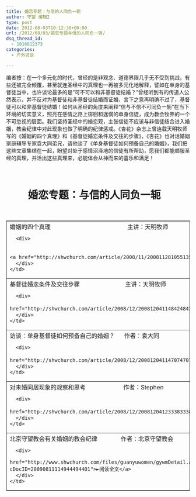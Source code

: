 ```yaml
---
title: 婚恋专题：与信的人同负一轭
author: 守望 编辑2
type: post
date: 2012-08-03T10:12:38+00:00
url: /2012/08/03/婚恋专题与信的人同负一轭/
dsq_thread_id:
  - 1816812373
categories:
  - 户外访谈

---
```

编者按：在一个多元化的时代，曾经的是非观念、道德界限几乎无不受到挑战，有些还被完全倾覆，甚至就连圣经中的真理也一再被多元化地解释，譬如在单身的基督徒当中，也许谈论最多的是“可不可以和非基督徒结婚？”曾经听到有的传道人公然表示，并不反对为基督徒和非基督徒结婚而证婚，言下之意再明确不过了，基督徒可以和非基督徒结婚！如何从圣经的角度来阐释“信与不信不可同负一轭”在当下环境的切实意义，照亮在感情之路上徘徊和迷惘的单身信徒，成为教会牧养的一个不可忽视的层面。我们坚持圣经中的婚恋观，主张信徒不应该与非信徒结合进入婚姻，教会纪律中对此现象也做了明确的纪律惩戒。《杏花》杂志上曾连载天明牧师写的《婚姻的四个真理》和《基督徒婚恋条件及交往的步骤》，《杏花》也对话婚姻家庭辅导专家袁大同弟兄，请他谈了《单身基督徒如何预备自己的婚姻》，我们把这些文章集结在一起，盼望对处于感情沼泽地的信徒有所帮助，愿我们都能顺服圣经的真理，并活出这些真理来，必能体会从神而来的喜乐和满足！

&nbsp;

#          婚恋专题：与信的人同负一轭

&nbsp;

<table border="1" cellspacing="0" cellpadding="0">
  <tr>
    <td valign="top" width="453">
      <div>
        婚姻的四个真理                                                 主讲：天明牧师
      </div>
      
      <div>
                                                                                <strong>    </strong><a href="http://shwchurch.com/article/2008/11/20081128105513551301.shtml">►阅读全文</a>
      </div>
    </td>
  </tr>
  
  <tr>
    <td valign="top" width="453">
      <div>
        基督徒婚恋条件及交往步骤                             主讲：天明牧师
      </div>
      
      <div>
                                                                                    <a href="http://shwchurch.com/article/2008/12/20081204114842484201.shtml">►阅读全文</a>
      </div>
    </td>
  </tr>
  
  <tr>
    <td valign="top" width="453">
      <div>
        访谈：单身基督徒如何预备自己的婚姻？      作者：袁大同
      </div>
      
      <div>
                                                                                    <a href="http://shwchurch.com/article/2008/12/20081204114707470701.shtml">►阅读全文</a>
      </div>
    </td>
  </tr>
  
  <tr>
    <td valign="top" width="453">
      <div>
        对未婚同居现象的观察和思考                        作者：Stephen
      </div>
      
      <div>
                                                                                   <a href="http://shwchurch.com/article/2008/12/20081204123338333801.shtml">►阅读全文</a>
      </div>
    </td>
  </tr>
  
  <tr>
    <td valign="top" width="453">
      <div>
        北京守望教会有关婚姻的教会纪律               作者：北京守望教会
      </div>
      
      <div>
                                                                                   <a href="http://www.shwchurch.com/files/guanyuwomen/gywmDetail.aspx?cDocID=20090811114944494401">►阅读全文</a>
      </div>
    </td>
  </tr>
</table>

&nbsp;

&nbsp;